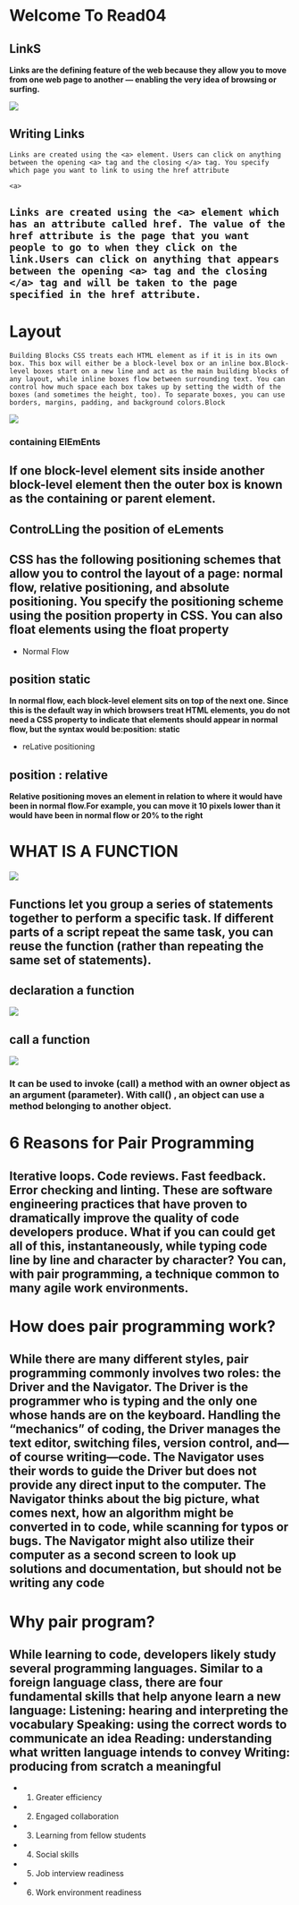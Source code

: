 # Welcome To Read04


## LinkS

**Links are the defining feature of the web because they allow you to move from one web page to another — enabling the very idea of browsing or surfing.**

![](https://i1.wp.com/css-tricks.com/wp-content/uploads/2018/09/nested-links.png?ssl=1)

## Writing Links


``Links are created using the <a> element. Users can click on anything between the opening <a> tag and the closing </a> tag. You specify which page you want to link to using the href attribute``

``<a>``
## ``Links are created using the <a> element which has an attribute called href. The value of the href attribute is the page that you want people to go to when they click on the link.Users can click on anything that appears between the opening <a> tag and the closing </a> tag and will be taken to the page specified in the href attribute.``



# Layout 

``Building Blocks CSS treats each HTML element as if it is in its own box. This box will either be a block-level box or an inline box.Block-level boxes start on a new line and act as the main building blocks of any layout, while inline boxes flow between surrounding text. You can control how much space each box takes up by setting the width of the boxes (and sometimes the height, too). To separate boxes, you can use borders, margins, padding, and background colors.Block``

![](https://layout.fm/artwork-spec.png)


### containing ElEmEnts
## If one block-level element sits inside another block-level element then the outer box is known as the containing or parent element.


## ControLLing the position of eLements
## CSS has the following positioning schemes that allow you to control the layout of a page: normal flow, relative positioning, and absolute positioning. You specify the positioning scheme using the position property in CSS. You can also float elements using the float property

* Normal Flow

## position static

**In normal flow, each block-level element sits on top of the next one. Since this is the default way in which browsers treat HTML elements, you do not need a CSS property to indicate that elements should appear in normal flow, but the syntax would be:position: static**


* reLative positioning 

## position : relative

**Relative positioning moves an element in relation to where it would have been in normal flow.For example, you can move it 10 pixels lower than it would have been in normal flow or 20% to the right**


# WHAT IS A FUNCTION

![](https://i.ytimg.com/vi/kvGsIo1TmsM/maxresdefault.jpg)

## Functions let you group a series of statements together to perform a specific task. If different parts of a script repeat the same task, you can reuse the function (rather than repeating the same set of statements). 

## declaration a function

![](https://qph.fs.quoracdn.net/main-qimg-08e1aea9b812b2d0a82978335cefb72e)


## call a function 

![](https://sankarsan.files.wordpress.com/2014/06/image12.png)


### It can be used to invoke (call) a method with an owner object as an argument (parameter). With call() , an object can use a method belonging to another object.


# 6 Reasons for Pair Programming

## Iterative loops. Code reviews. Fast feedback. Error checking and linting. These are software engineering practices that have proven to dramatically improve the quality of code developers produce. What if you can could get all of this, instantaneously, while typing code line by line and character by character? You can, with pair programming, a technique common to many agile work environments.

# How does pair programming work?

## While there are many different styles, pair programming commonly involves two roles: the Driver and the Navigator. The Driver is the programmer who is typing and the only one whose hands are on the keyboard. Handling the “mechanics” of coding, the Driver manages the text editor, switching files, version control, and—of course writing—code. The Navigator uses their words to guide the Driver but does not provide any direct input to the computer. The Navigator thinks about the big picture, what comes next, how an algorithm might be converted in to code, while scanning for typos or bugs. The Navigator might also utilize their computer as a second screen to look up solutions and documentation, but should not be writing any code


# Why pair program?


## While learning to code, developers likely study several programming languages. Similar to a foreign language class, there are four fundamental skills that help anyone learn a new language: Listening: hearing and interpreting the vocabulary Speaking: using the correct words to communicate an idea Reading: understanding what written language intends to convey Writing: producing from scratch a meaningful



* 1. Greater efficiency

* 2. Engaged collaboration

* 3. Learning from fellow students

* 4. Social skills

* 5. Job interview readiness

* 6. Work environment readiness
